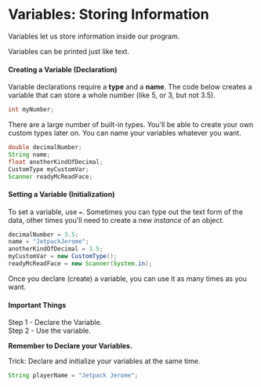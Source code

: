 # Variables: Storing Information

Variables let us store information inside our program.

Variables can be printed just like text.

#### Creating a Variable (Declaration)

Variable declarations require a **type** and a **name**. The code below creates a variable that can store a whole number (like 5, or 3, but not 3.5).

```java
int myNumber;
```

There are a large number of built-in types. You'll be able to create your own custom types later on. You can name your variables whatever you want.

```java
double decimalNumber;
String name;
float anotherKindOfDecimal;
CustomType myCustomVar;
Scanner readyMcReadFace;
```

#### Setting a Variable (Initialization)

To set a variable, use `=`. Sometimes you can type out the text form of the data, other times you'll need to create a new *instance* of an object.

```java
decimalNumber = 3.5;
name = "JetpackJerome";
anotherKindOfDecimal = 3.5;
myCustomVar = new CustomType();
readyMcReadFace = new Scanner(System.in);
```

Once you declare (create) a variable, you can use it as many times as you want.

#### Important Things

Step 1 - Declare the Variable.  
Step 2 - Use the variable.

**Remember to Declare your Variables.**

Trick: Declare and initialize your variables at the same time.

```java
String playerName = "Jetpack Jerome";
```
